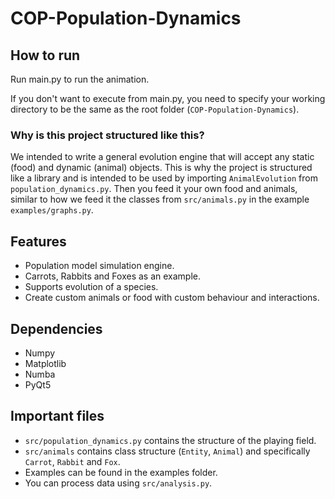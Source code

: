 # COP-Population-Dynamics

## How to run

Run main.py to run the animation.

If you don't want to execute from main.py, you need to specify your working directory to be the same as the root folder (```COP-Population-Dynamics```).

### Why is this project structured like this?

We intended to write a general evolution engine that will accept any static (food) and dynamic (animal) objects. This is why the project is structured like a library and is intended to be used by importing ```AnimalEvolution``` from ```population_dynamics.py```. Then you feed it your own food and animals, similar to how we feed it the classes from ```src/animals.py``` in the example ```examples/graphs.py```. 

## Features

- Population model simulation engine.
- Carrots, Rabbits and Foxes as an example.
- Supports evolution of a species.
- Create custom animals or food with custom behaviour and interactions.

## Dependencies

- Numpy
- Matplotlib
- Numba
- PyQt5

## Important files

- ```src/population_dynamics.py``` contains the structure of the playing field.
- ```src/animals``` contains class structure (```Entity```, ```Animal```) and specifically ```Carrot```, ```Rabbit``` and ```Fox```.
- Examples can be found in the examples folder. 
- You can process data using ```src/analysis.py```.